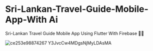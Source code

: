 # Sri-Lankan-Travel-Guide-Mobile-App-With Ai
Sri-Lankan Travel Guide Mobile App Using Flutter With Firebase 👩‍💻

![ce253e98874267 Y3JvcCw4MDgsNjMyLDAsMA](https://github.com/SE-LAPS/Sri-Lankan-Travel-Guide-Mobile-App-/assets/87580847/565d520c-fc0c-4586-a9c3-75ba00ba547b)
